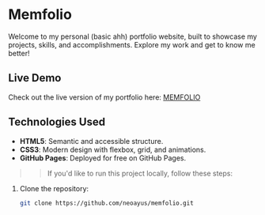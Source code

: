 # Memfolio

Welcome to my personal (basic ahh) portfolio website, built to showcase my projects, skills, and accomplishments. Explore my work and get to know me better!

## Live Demo

Check out the live version of my portfolio here: [MEMFOLIO](https://neoayus.github.io/memfolio/)


## Technologies Used

- **HTML5**: Semantic and accessible structure.
- **CSS3**: Modern design with flexbox, grid, and animations.
- **GitHub Pages**: Deployed for free on GitHub Pages.


>> If you'd like to run this project locally, follow these steps:

1. Clone the repository:
   ```bash
   git clone https://github.com/neoayus/memfolio.git
   ```  

